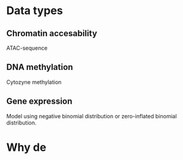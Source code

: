 # Data types

## Chromatin accesability

ATAC-sequence

## DNA methylation

Cytozyne methylation

## Gene expression
Model using negative binomial distribution or zero-inflated binomial distribution.


# Why de